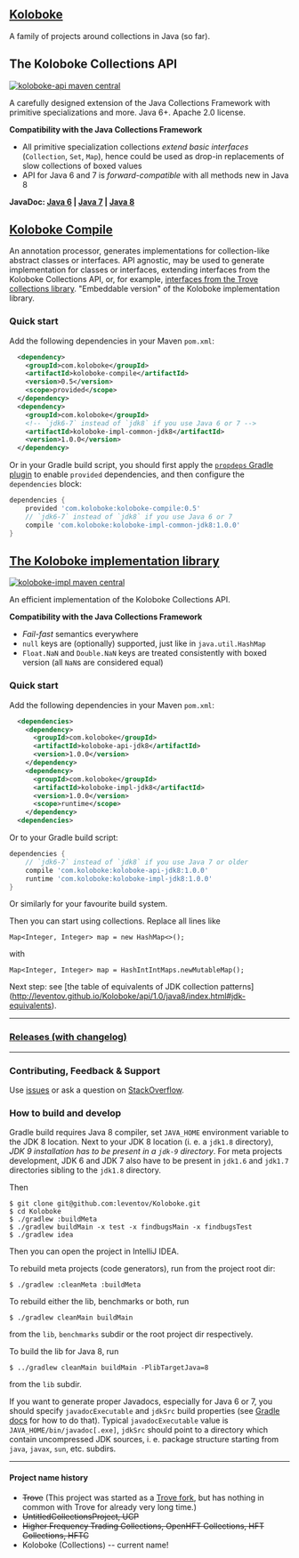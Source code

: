 ## [Koloboke](https://koloboke.com)

A family of projects around collections in Java (so far).

## The Koloboke Collections API
[![koloboke-api maven central](
https://maven-badges.herokuapp.com/maven-central/com.koloboke/koloboke-api-jdk8/badge.svg)](
https://maven-badges.herokuapp.com/maven-central/com.koloboke/koloboke-api-jdk8)

A carefully designed extension of the Java Collections Framework with primitive specializations and
more. Java 6+. Apache 2.0 license.

**Compatibility with the Java Collections Framework**

 - All primitive specialization collections *extend basic interfaces* (`Collection`, `Set`, `Map`),
 hence could be used as drop-in replacements of slow collections of boxed values
 - API for Java 6 and 7 is *forward-compatible* with all methods new in Java 8

**JavaDoc: [Java 6](http://leventov.github.io/Koloboke/api/1.0/java6/index.html)
| [Java 7](http://leventov.github.io/Koloboke/api/1.0/java7/index.html)
| [Java 8](http://leventov.github.io/Koloboke/api/1.0/java8/index.html)**

## [Koloboke Compile](https://koloboke.com/compile)
An annotation processor, generates implementations for collection-like abstract classes or
interfaces. API agnostic, may be used to generate implementation for classes or interfaces,
extending interfaces from the Koloboke Collections API, or, for example, [interfaces from the Trove
collections library](https://github.com/leventov/trove-over-koloboke-compile). "Embeddable version"
of the Koloboke implementation library.

### Quick start
Add the following dependencies in your Maven `pom.xml`:
```xml
  <dependency>
    <groupId>com.koloboke</groupId>
    <artifactId>koloboke-compile</artifactId>
    <version>0.5</version>
    <scope>provided</scope>
  </dependency>
  <dependency>
    <groupId>com.koloboke</groupId>
    <!-- `jdk6-7` instead of `jdk8` if you use Java 6 or 7 -->
    <artifactId>koloboke-impl-common-jdk8</artifactId>
    <version>1.0.0</version>
  </dependency>
```

Or in your Gradle build script, you should first apply the [`propdeps` Gradle plugin](
https://github.com/spring-projects/gradle-plugins/tree/master/propdeps-plugin#overview) to enable
`provided` dependencies, and then configure the `dependencies` block:
```groovy
dependencies {
    provided 'com.koloboke:koloboke-compile:0.5'
    // `jdk6-7` instead of `jdk8` if you use Java 6 or 7
    compile 'com.koloboke:koloboke-impl-common-jdk8:1.0.0'
}
```

## [The Koloboke implementation library](https://koloboke.com/implementation-library)
[![koloboke-impl maven central](
https://maven-badges.herokuapp.com/maven-central/com.koloboke/koloboke-impl-jdk8/badge.svg)](
https://maven-badges.herokuapp.com/maven-central/com.koloboke/koloboke-impl-jdk8)

An efficient implementation of the Koloboke Collections API.

**Compatibility with the Java Collections Framework**
 - *Fail-fast* semantics everywhere
 - `null` keys are (optionally) supported, just like in `java.util.HashMap`
 - `Float.NaN` and `Double.NaN` keys are treated consistently with boxed version
 (all `NaN`s are considered equal)

### Quick start
Add the following dependencies in your Maven `pom.xml`:
```xml
  <dependencies>
    <dependency>
      <groupId>com.koloboke</groupId>
      <artifactId>koloboke-api-jdk8</artifactId>
      <version>1.0.0</version>
    </dependency>
    <dependency>
      <groupId>com.koloboke</groupId>
      <artifactId>koloboke-impl-jdk8</artifactId>
      <version>1.0.0</version>
      <scope>runtime</scope>
    </dependency>
  <dependencies>
```

Or to your Gradle build script:
```groovy
dependencies {
    // `jdk6-7` instead of `jdk8` if you use Java 7 or older
    compile 'com.koloboke:koloboke-api-jdk8:1.0.0'
    runtime 'com.koloboke:koloboke-impl-jdk8:1.0.0'
}
```

Or similarly for your favourite build system.

Then you can start using collections. Replace all lines like

    Map<Integer, Integer> map = new HashMap<>();

with

    Map<Integer, Integer> map = HashIntIntMaps.newMutableMap();

Next step: see [the table of equivalents of JDK collection patterns]
(http://leventov.github.io/Koloboke/api/1.0/java8/index.html#jdk-equivalents).

---

### [Releases (with changelog)](https://github.com/leventov/Koloboke/releases)

---

### Contributing, Feedback & Support
Use [issues](https://github.com/leventov/Koloboke/issues) or ask a question on
[StackOverflow](stackoverflow.com/questions/tagged/koloboke).

### How to build and develop
Gradle build requires Java 8 compiler, set `JAVA_HOME` environment variable to the JDK 8 location.
Next to your JDK 8 location (i. e. a `jdk1.8` directory), *JDK 9 installation has to be present in
a `jdk-9` directory*. For meta projects development, JDK 6 and JDK 7 also have to be present in
`jdk1.6` and `jdk1.7` directories sibling to the `jdk1.8` directory.

Then

    $ git clone git@github.com:leventov/Koloboke.git
    $ cd Koloboke
    $ ./gradlew :buildMeta
    $ ./gradlew buildMain -x test -x findbugsMain -x findbugsTest
    $ ./gradlew idea

Then you can open the project in IntelliJ IDEA.

To rebuild meta projects (code generators), run from the project root dir:

    $ ./gradlew :cleanMeta :buildMeta

To rebuild either the lib, benchmarks or both, run

    $ ./gradlew cleanMain buildMain

from the `lib`, `benchmarks` subdir or the root project dir respectively.

To build the lib for Java 8, run

    $ ../gradlew cleanMain buildMain -PlibTargetJava=8
    
from the `lib` subdir.

If you want to generate proper Javadocs, especially for Java 6 or 7, you should specify
`javadocExecutable` and `jdkSrc` build properties (see
[Gradle docs](http://www.gradle.org/docs/2.0/userguide/tutorial_this_and_that.html#sec:gradle_properties_and_system_properties)
for how to do that). Typical `javadocExecutable` value is `JAVA_HOME/bin/javadoc[.exe]`, `jdkSrc`
should point to a directory which contain uncompressed JDK sources, i. e. package structure starting
from `java`, `javax`, `sun`, etc. subdirs.

---

#### Project name history

 - ~~Trove~~ (This project was started as a [Trove fork](https://bitbucket.org/leventov/trove),
   but has nothing in common with Trove for already very long time.)
 - ~~UntitledCollectionsProject, UCP~~
 - ~~Higher Frequency Trading Collections, OpenHFT Collections, HFT Collections, HFTC~~
 - Koloboke (Collections) -- current name!

